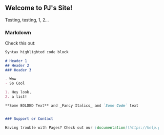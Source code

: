 ## Welcome to PJ's Site!

Testing, testing, 1, 2...

### Markdown

Check this out:

```markdown
Syntax highlighted code block

# Header 1
## Header 2
### Header 3

- Wow
- So Cool

1. Hey look,
2. a list!

**Some BOLDED Text** and _Fancy Italics_ and `Some Code` text


### Support or Contact

Having trouble with Pages? Check out our [documentation](https://help.github.com/categories/github-pages-basics/) or [contact support](https://github.com/contact) and we’ll help you sort it out.
